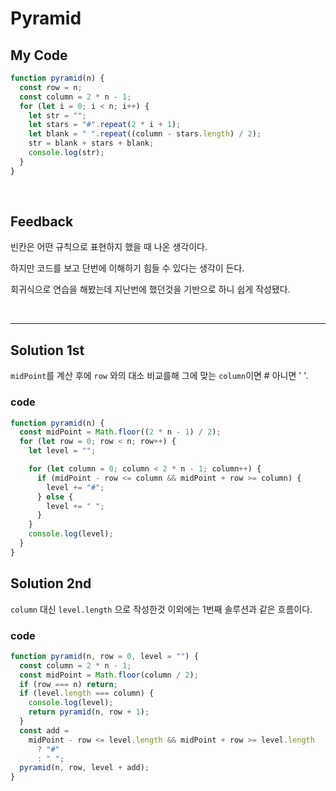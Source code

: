# Pyramid

## My Code

```javascript
function pyramid(n) {
  const row = n;
  const column = 2 * n - 1;
  for (let i = 0; i < n; i++) {
    let str = "";
    let stars = "#".repeat(2 * i + 1);
    let blank = " ".repeat((column - stars.length) / 2);
    str = blank + stars + blank;
    console.log(str);
  }
}
```

</br>

## Feedback

빈칸은 어떤 규칙으로 표현하지 했을 때 나온 생각이다.

하지만 코드를 보고 단번에 이해하기 힘들 수 있다는 생각이 든다.

회귀식으로 연습을 해봤는데 지난번에 했던것을 기반으로 하니 쉽게 작성됐다.

<br/>

---

## Solution 1st

`midPoint`를 계산 후에 `row` 와의 대소 비교를해 그에 맞는 `column`이면 # 아니면 ' '.

### code

```javascript
function pyramid(n) {
  const midPoint = Math.floor((2 * n - 1) / 2);
  for (let row = 0; row < n; row++) {
    let level = "";

    for (let column = 0; column < 2 * n - 1; column++) {
      if (midPoint - row <= column && midPoint + row >= column) {
        level += "#";
      } else {
        level += " ";
      }
    }
    console.log(level);
  }
}
```

## Solution 2nd

`column` 대신 `level.length` 으로 작성한것 이외에는 1번째 솔루션과 같은 흐름이다.

### code

```javascript
function pyramid(n, row = 0, level = "") {
  const column = 2 * n - 1;
  const midPoint = Math.floor(column / 2);
  if (row === n) return;
  if (level.length === column) {
    console.log(level);
    return pyramid(n, row + 1);
  }
  const add =
    midPoint - row <= level.length && midPoint + row >= level.length
      ? "#"
      : " ";
  pyramid(n, row, level + add);
}
```
